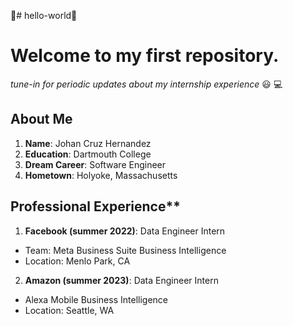 👋# hello-world👋
# Welcome to my first repository.
*tune-in for periodic updates about my internship experience* 😃 💻

## About Me
1. **Name**: Johan Cruz Hernandez
2. **Education**: Dartmouth College
3. **Dream Career**: Software Engineer
4. **Hometown**: Holyoke, Massachusetts

## Professional Experience**
1. **Facebook (summer 2022)**: Data Engineer Intern
- Team: Meta Business Suite Business Intelligence
- Location: Menlo Park, CA
2. **Amazon (summer 2023)**: Data Engineer Intern
- Alexa Mobile Business Intelligence
- Location: Seattle, WA
